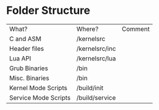 # Folder Structure

<table>
  <tr>
    <td>What?</td>
    <td>Where?</td>
    <td>Comment</td>
  </tr>

  <tr>
    <td>C and ASM</td>
    <td>/kernelsrc</td>
  </tr>

  <tr>
    <td>Header files</td>
    <td>/kernelsrc/inc</td>
  </tr>

  <tr>
    <td>Lua API</td>
    <td>/kernelsrc/lua</td>
  </tr>

  <tr>
    <td>Grub Binaries</td>
    <td>/bin</td>
  </tr>
  
  <tr>
    <td>Misc. Binaries</td>
    <td>/bin</td>
  </tr>

  <tr>
    <td>Kernel Mode Scripts</td>
    <td>/build/init</td>
  </tr>

  <tr>
    <td>Service Mode Scripts</td>
    <td>/build/service</td>
  </tr>
</table>

